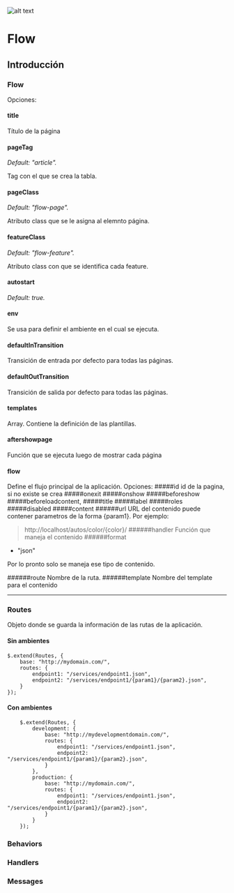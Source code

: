 ![alt text](http://lab.xintana.com/flow/images/logoflow.jpg "Flow")
# Flow

## Introducción

### Flow
Opciones:
#### title
Título de la página
#### pageTag
*Default: "article".*

Tag con el que se crea la tabla.
#### pageClass
*Default: "flow-page".*

Atributo class que se le asigna al elemnto página.
#### featureClass
*Default: "flow-feature".*

Atributo class con que se identifica cada feature.
#### autostart
*Default: true.*
#### env
Se usa para definir el ambiente en el cual se ejecuta.
#### defaultInTransition
Transición de entrada por defecto para todas las páginas.
#### defaultOutTransition
Transición de salida por defecto para todas las páginas.
#### templates

Array. Contiene la definición de las plantillas.
#### aftershowpage
Función que se ejecuta luego de mostrar cada página

#### flow
Define el flujo principal de la aplicación.
Opciones:
#####id
id de la pagina, si no existe se crea
#####onexit
#####onshow
#####beforeshow
#####beforeloadcontent,
#####title
#####label
#####roles
#####disabled
#####content
######url
URL del contenido puede contener parametros de la forma {param1}. Por ejemplo:
>http://localhost/autos/color/{color}/
######handler
Función que maneja el contenido
######format
- "json"

Por lo pronto solo se maneja ese tipo de contenido.

######route
Nombre de la ruta.
######template
Nombre del template para el contenido

----------

### Routes
Objeto donde se guarda la información de las rutas de la aplicación.

#### Sin ambientes

	$.extend(Routes, {
	   	base: "http://mydomain.com/",
	    routes: {
	    	endpoint1: "/services/endpoint1.json",
		    endpoint2: "/services/endpoint1/{param1}/{param2}.json",
	    }
    });

#### Con ambientes

        $.extend(Routes, {
			development: {
    			base: "http://mydevelopmentdomain.com/",
			    routes: {
			    	endpoint1: "/services/endpoint1.json",
				    endpoint2: "/services/endpoint1/{param1}/{param2}.json",
			    }
		    },
		    production: {
			    base: "http://mydomain.com/",
			    routes: {
			    	endpoint1: "/services/endpoint1.json",
				    endpoint2: "/services/endpoint1/{param1}/{param2}.json",
			    }
		    }
    	});




### Behaviors
### Handlers
### Messages